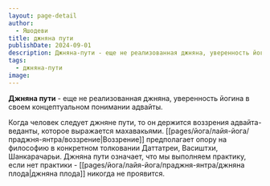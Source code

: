 ```yaml
---
layout: page-detail
author:
  - Яшодеви
title: джняна пути
publishDate: 2024-09-01
description: Джняна-пути - еще не реализованная джняна, уверенность йогина в своем концептуальном понимании адвайты.
tags:
  - джняна-пути
image:
---
```

**Джняна пути** - еще не реализованная джняна, уверенность йогина в своем концептуальном понимании адвайты.

Когда человек следует джняне пути, то он держится воззрения адвайта-веданты, которое выражается махавакьями. [[pages/йога/лайя-йога/праджня-янтра/воззрение|Воззрение]] предполагает опору на философию в конкретном толковании Даттатреи, Васиштхи, Шанкарачарьи. Джняна пути означает, что мы выполняем практику, если нет практики - [[pages/йога/лайя-йога/праджня-янтра/джняна плода|джняна плода]] никогда не проявится.


